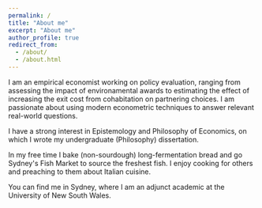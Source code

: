 ```yaml
---
permalink: /
title: "About me"
excerpt: "About me"
author_profile: true
redirect_from: 
  - /about/
  - /about.html
---
```


I am an empirical economist working on policy evaluation, ranging from assessing the impact of environamental awards to estimating the effect of increasing the exit cost from cohabitation on partnering choices. I am passionate about using modern econometric techniques to answer relevant real-world questions. 

I have a strong interest in Epistemology and Philosophy of Economics, on which I wrote my undergraduate (Philosophy) dissertation. 

In my free time I bake (non-sourdough) long-fermentation bread and go Sydney's Fish Market to source the freshest fish. I enjoy cooking for others and preaching to them about Italian cuisine. 

You can find me in Sydney, where I am an adjunct academic at the University of New South Wales.